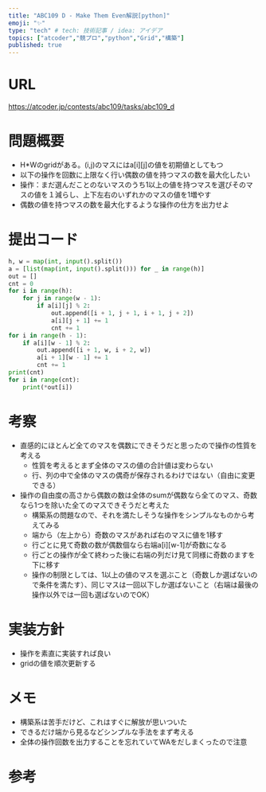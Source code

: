 ```yaml
---
title: "ABC109 D - Make Them Even解説[python]"
emoji: "✨"
type: "tech" # tech: 技術記事 / idea: アイデア
topics: ["atcoder","競プロ","python","Grid","構築"]
published: true
---
```


# URL
https://atcoder.jp/contests/abc109/tasks/abc109_d

# 問題概要
- H*Wのgridがある。(i,j)のマスにはa[i][j]の値を初期値としてもつ
- 以下の操作を回数に上限なく行い偶数の値を持つマスの数を最大化したい
- 操作：まだ選んだことのないマスのうち1以上の値を持つマスを選びそのマスの値を１減らし、上下左右のいずれかのマスの値を1増やす
- 偶数の値を持つマスの数を最大化するような操作の仕方を出力せよ

# 提出コード
```python
h, w = map(int, input().split())
a = [list(map(int, input().split())) for _ in range(h)]
out = []
cnt = 0
for i in range(h):
    for j in range(w - 1):
        if a[i][j] % 2:
            out.append([i + 1, j + 1, i + 1, j + 2])
            a[i][j + 1] += 1
            cnt += 1
for i in range(h - 1):
    if a[i][w - 1] % 2:
        out.append([i + 1, w, i + 2, w])
        a[i + 1][w - 1] += 1
        cnt += 1
print(cnt)
for i in range(cnt):
    print(*out[i])

```

# 考察
- 直感的にほとんど全てのマスを偶数にできそうだと思ったので操作の性質を考える
  - 性質を考えるとまず全体のマスの値の合計値は変わらない
  - 行、列の中で全体のマスの偶奇が保存されるわけではない（自由に変更できる）
- 操作の自由度の高さから偶数の数は全体のsumが偶数なら全てのマス、奇数なら1つを除いた全てのマスできそうだと考えた
  - 構築系の問題なので、それを満たしそうな操作をシンプルなものから考えてみる
  - 端から（左上から）奇数のマスがあれば右のマスに値を1移す
   - 行ごとに見て奇数の数が偶数個なら右端a[i][w-1]が奇数になる
   - 行ごとの操作が全て終わった後に右端の列だけ見て同様に奇数のますを下に移す
  - 操作の制限としては、1以上の値のマスを選ぶこと（奇数しか選ばないので条件を満たす）、同じマスは一回以下しか選ばないこと（右端は最後の操作以外では一回も選ばないのでOK）

# 実装方針
- 操作を素直に実装すれば良い
- gridの値を順次更新する

# メモ
- 構築系は苦手だけど、これはすぐに解放が思いついた
- できるだけ端から見るなどシンプルな手法をまず考える
- 全体の操作回数を出力することを忘れていてWAをだしまくったので注意


# 参考
